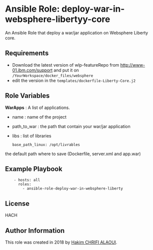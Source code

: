 # Ansible Role: deploy-war-in-websphere-libertyy-core

An Ansible Role that deploy a war/jar application on Websphere Liberty core.

## Requirements

* Download the latest version of wlp-featureRepo from http://www-01.ibm.com/support and put it on `/YourWorkspace/docker_files/websphere`
* edit the version in the `templates/dockerfile-Liberty-Core.j2`

## Role Variables

**WarApps** : A list of applications.
* name : name of the project
* path_to_war : the path that contain your war/jar application
* libs : list of libraries

      base_path_linux: /opt/livrables

the default path where to save (Dockerfile, server.xml and app.war)


## Example Playbook
```
    - hosts: all
      roles:
        - ansible-role-deploy-war-in-websphere-liberty

```
## License

HACH

## Author Information

This role was created in 2018 by [Hakim CHRIFI ALAOUI](https://github.com/Hakimo003/ansible-role-deploy-war-in-websphere-liberty).
